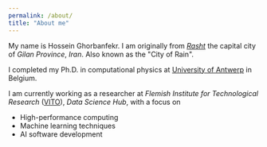 ```yaml
---
permalink: /about/
title: "About me"
---
```


My name is Hossein Ghorbanfekr. I am originally from [_Rasht_](https://en.wikipedia.org/wiki/Rasht) the capital city of _Gilan Province_, _Iran_. Also known as the "City of Rain".

<!-- <figure>
<img src="{{ '/assets/images/rasht.jpg' | relative_url }}" alt="Rasht Municipality Mansion">
<figcaption>Rasht municipality mansion in an autumn night (source Wikipedia).</figcaption>
</figure> -->

I completed my Ph.D. in computational physics at [University of Antwerp](https://www.uantwerpen.be/en/) in Belgium.

I am currently working as a researcher at _Flemish Institute for Technological Research_ ([VITO](https://vito.be/en)), _Data Science Hub_, with a focus on 
* High-performance computing
* Machine learning techniques
* AI software development

<!-- As a data scientist with a background in computational physics, I have experience in scientific software development and optimization, machine learning, and molecular dynamics simulations. A team player who has accomplished several types of collaborative research some of which were published in high-impact scientific journals such as Nature. -->

<!-- 
[![Support via PayPal](https://cdn.jsdelivr.net/gh/twolfson/paypal-github-button@1.0.0/dist/button.svg)]()

[^structure]: See [**Structure** page]({{ "/docs/structure/" | relative_url }}) for a list of theme files and what they do.

**ProTip:** Be sure to remove `/docs` and `/test` if you forked Minimal Mistakes. These folders contain documentation and test pages for the theme and you probably don't want them littering up your repo.
{: .notice--info}

**Note:** The theme uses the [jekyll-include-cache](https://github.com/benbalter/jekyll-include-cache) plugin which will need to be installed in your `Gemfile` and added to the `plugins` array of `_config.yml`. Otherwise you'll throw `Unknown tag 'include_cached'` errors at build.
{: .notice--warning}

<figure>
  <img src="{{ '/assets/images/cover.jpg' | relative_url }}" alt="creating a new branch on GitHub">
</figure>
 -->
